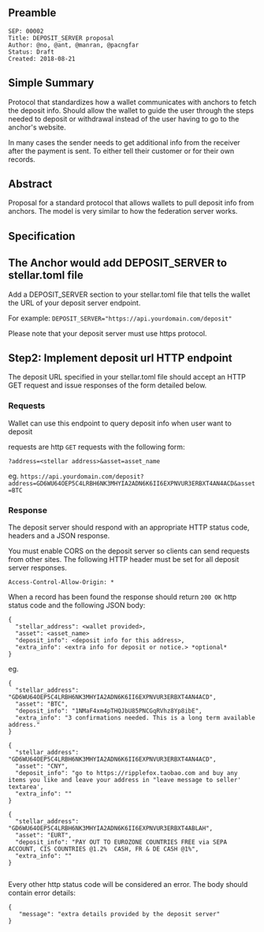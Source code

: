 ## Preamble

```
SEP: 00002
Title: DEPOSIT_SERVER proposal
Author: @no, @ant, @manran, @pacngfar
Status: Draft
Created: 2018-08-21
```

## Simple Summary
Protocol that standardizes how a wallet communicates with anchors to fetch the deposit info. Should allow the wallet to guide the user through the steps needed to deposit or withdrawal instead of the user having to go to the anchor's website.

In many cases the sender needs to get additional info from the receiver after the payment is sent. To either tell their customer or for their own records. 

## Abstract
Proposal for a standard protocol that allows wallets to pull deposit info from anchors. The model is very similar to how the federation server works.


## Specification

The Anchor would add DEPOSIT_SERVER to stellar.toml file
------
Add a DEPOSIT_SERVER section to your stellar.toml file that tells the wallet the URL of your deposit server endpoint.

For example: `DEPOSIT_SERVER="https://api.yourdomain.com/deposit"`

Please note that your deposit server must use https protocol.

Step2: Implement deposit url HTTP endpoint
------
The deposit URL specified in your stellar.toml file should accept an HTTP GET request and issue responses of the form detailed below.

### Requests

Wallet can use this endpoint to query deposit info when user want to deposit 

requests are http `GET` requests with the following form:

`?address=<stellar address>&asset=asset_name`

eg.
`https://api.yourdomain.com/deposit?address=GD6WU64OEP5C4LRBH6NK3MHYIA2ADN6K6II6EXPNVUR3ERBXT4AN4ACD&asset=BTC`

### Response

The deposit server should respond with an appropriate HTTP status code, headers and a JSON response.

You must enable CORS on the deposit server so clients can send requests from other sites. The following HTTP header must be set for all deposit server responses.
```
Access-Control-Allow-Origin: *
```

When a record has been found the response should return `200 OK` http status code and the following JSON body:
```
{
  "stellar_address": <wallet provided>,
  "asset": <asset_name>
  "deposit_info": <deposit info for this address>,
  "extra_info": <extra info for deposit or notice.> *optional*
}
```


eg.
```
{
  "stellar_address": "GD6WU64OEP5C4LRBH6NK3MHYIA2ADN6K6II6EXPNVUR3ERBXT4AN4ACD",
  "asset": "BTC",
  "deposit_info": "1NMaF4xm4pTHQJbU85PNCGqRVhz8Yp8ibE",
  "extra_info": "3 confirmations needed. This is a long term available address."
}
```
```
{
  "stellar_address": "GD6WU64OEP5C4LRBH6NK3MHYIA2ADN6K6II6EXPNVUR3ERBXT4AN4ACD",
  "asset": "CNY",
  "deposit_info": "go to https://ripplefox.taobao.com and buy any items you like and leave your address in "leave message to seller' textarea',
  "extra_info": ""
}
```

```
{
  "stellar_address": "GD6WU64OEP5C4LRBH6NK3MHYIA2ADN6K6II6EXPNVUR3ERBXT4ABLAH",
  "asset": "EURT",
  "deposit_info": "PAY OUT TO EUROZONE COUNTRIES FREE via SEPA ACCOUNT, CIS COUNTRIES @1.2%  CASH, FR & DE CASH @1%",
  "extra_info": ""
}


```


Every other http status code will be considered an error. The body should contain error details:
```
{
   "message": "extra details provided by the deposit server"
}
```
